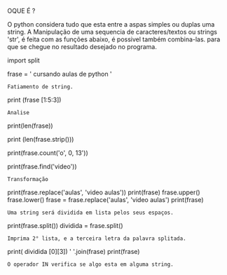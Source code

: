    OQUE É ?

   O python considera tudo que esta entre a aspas simples ou duplas uma string.
   A Manipulação de uma sequencia de caracteres/textos ou strings 'str', é feita com as funções abaixo, é possivel também combina-las.
para que se chegue no resultado desejado no programa.


import split

frase = ' cursando aulas de python '

    Fatiamento de string.
print (frase [1:5:3])


    Analise 
print(len(frase))

print (len(frase.strip()))

print(frase.count('o', 0, 13'))

print(frase.find('video'))

    Transformação 
print(frase.replace('aulas', 'video aulas'))
print(frase)
frase.upper()
frase.lower()
frase = frase.replace('aulas', 'video aulas')
print(frase)

    Uma string será dividida em lista pelos seus espaços.
print(frase.split())
dividida = frase.split()

    Imprima 2° lista, e a terceira letra da palavra splitada.
print( dividida [0][3])
' '.join(frase)
print(frase)

    O operador IN verifica se algo esta em alguma string.
